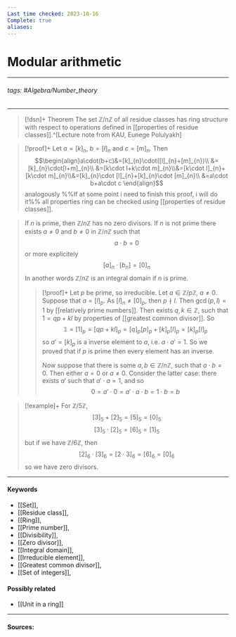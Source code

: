 ```yaml
---
Last time checked: 2023-10-16
Complete: true
aliases:
---
```

# Modular arithmetic
***
###### tags: #Algebra/Number_theory 
***
>[!dsn]+ Theorem
>The set $\mathbb{Z}/n\mathbb{Z}$ of all residue classes has ring structure with respect to operations defined in [[properties of residue classes]].^[Lecture note from KAU, Eunege Polulyakh]

>[!proof]+
>Let $a=[k]_{n}$, $b=[l]_{n}$ and $c=[m]_{n}$. Then
>$$\begin{align}a\cdot(b+c)&=[k]_{n}\cdot([l]_{n}+[m]_{n})\\ &=[k]_{n}\cdot[l+m]_{n}\\ &=[k\cdot l+k\cdot m]_{n}\\&=[k\cdot l]_{n}+[k\cdot m]_{n}\\&=[k]_{n}\cdot [l]_{n}+[k]_{n}\cdot [m]_{n}\\ &=a\cdot b+a\cdot c \end{align}$$
>analogously %%If at some point i need to finish this proof, i will do it%% all properties ring can be checked using [[properties of residue classes]].

>If $n$ is prime, then $\mathbb{Z}/n\mathbb{Z}$ has no zero divisors. If $n$ is not prime there exists $a\ne0$ and $b\ne0$ in $\mathbb{Z}/n\mathbb{Z}$ such that
>$$a\cdot b=0$$
>or more explicitely
>$$[a]_{n}\cdot[b_{n}]=[0]_{n}$$
>In another words $\mathbb{Z}/n\mathbb{Z}$ is an integral domain if $n$ is prime.
>>[!proof]+
>>Let $p$ be prime, so irreducible. Let $a\in\mathbb{Z}/p\mathbb{Z}$, $a\ne0$. Suppose that $a=[l]_{p}$. As $[l]_{n}\ne [0]_{p}$, then $p\nmid l$. Then $\operatorname{gcd}(p,l)=1$ by [[relatively prime numbers]]. 
>>Then exists $q,k\in\mathbb{Z}$, such that $1=qp+kl$ by properties of [[greatest common divisor]].
>>So 
>>$$\mathbb{1}=[1]_{p}=[qp+kl]_{p}=[q]_{p}[p]_{p}+[k]_{p}[l]_{p}=[k]_{p}[l]_{p}$$
>>so $a'=[k]_{p}$ is a inverse element to $a$, i.e. $a\cdot a'=1$.
>>So we proved that if $p$ is prime then every element has an inverse.
>>
>>Now suppose that there is some $a,b\in\mathbb{Z}/n\mathbb{Z}$, such that $a\cdot b=0$. Then either $a=0$ or $a\ne 0$. Consider the latter case: there exists $a'$ such that $a'\cdot a=1$, and so
>>$$0=a'\cdot 0=a'\cdot a\cdot b=1\cdot b=b$$

>[!example]+ 
>For $\mathbb{Z}/5\mathbb{Z}$, 
>$$[3]_{5}+[2]_{5}=[5]_{5}=[0]_{5}$$
>$$[3]_{5}\cdot[2]_{5}=[6]_{5}=[1]_{5}$$
>but if we have $\mathbb{Z}/6\mathbb{Z}$, then
>$$[2]_{6}\cdot[3]_{6}=[2\cdot 3]_{6}=[6]_{6}=[0]_{6}$$
>so we have zero divisors.

***
#### Keywords
- [[Set]],
- [[Residue class]],
- [[Ring]],
- [[Prime number]],
- [[Divisibility]],
- [[Zero divisor]],
- [[Integral domain]],
- [[Irreducible element]],
- [[Greatest common divisor]],
- [[Set of integers]],
#### Possibly related
- [[Unit in a ring]]
***
#### Sources:

